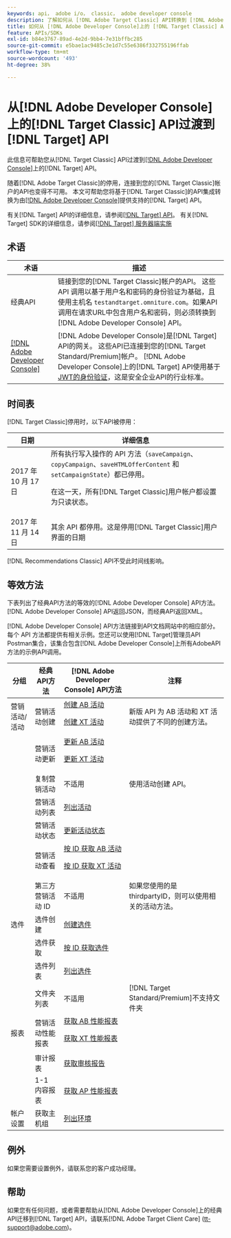 ```yaml
---
keywords: api， adobe i/o， classic， adobe developer console
description: 了解如何从 [!DNL Adobe Target Classic] API转换到 [!DNL Adobe Developer Console]上的 [!DNL Target] API。
title: 如何从 [!DNL Adobe Developer Console]上的 [!DNL Target Classic] API转换到 [!DNL Target] API？
feature: APIs/SDKs
exl-id: b84e3767-89ad-4e2d-9bb4-7e31bffbc285
source-git-commit: e5bae1ac9485c3e1d7c55e6386f332755196ffab
workflow-type: tm+mt
source-wordcount: '493'
ht-degree: 38%

---
```


# 从[!DNL Adobe Developer Console]上的[!DNL Target Classic] API过渡到[!DNL Target] API

此信息可帮助您从[!DNL Target Classic] API过渡到[[!DNL Adobe Developer Console]](https://developer.adobe.com/console/home)上的[!DNL Target] API。

随着[!DNL Adobe Target Classic]的停用，连接到您的[!DNL Target Classic]帐户的API也变得不可用。 本文可帮助您将基于[!DNL Target Classic]的API集成转换为由[[!DNL Adobe Developer Console]](https://developer.adobe.com/console/home)提供支持的[!DNL Target] API。

有关[!DNL Target] API的详细信息，请参阅[[!DNL Target] API](/help/dev/before-administer/target-api-overview.md)。 有关[!DNL Target] SDK的详细信息，请参阅[[!DNL Target] 服务器端实施](/help/dev/implement/server-side/server-side-overview.md)

## 术语

| 术语 | 描述 |
|--- |--- |
| 经典API | 链接到您的[!DNL Target Classic]帐户的API。 这些 API 调用以基于用户名和密码的身份验证为基础，且使用主机名 `testandtarget.omniture.com`。如果API调用在请求URL中包含用户名和密码，则必须转换到[!DNL Adobe Developer Console] API。 |
| [[!DNL Adobe Developer Console]](https://developer.adobe.com/console/home) | [!DNL Adobe Developer Console]是[!DNL Target] API的网关。 这些API已连接到您的[!DNL Target Standard/Premium]帐户。 [!DNL Adobe Developer Console]上的[!DNL Target] API使用基于[JWT的身份验证](../../before-administer/configure-authentication.md)，这是安全企业API的行业标准。 |

## 时间表

[!DNL Target Classic]停用时，以下API被停用：

| 日期 | 详细信息 |
|--- |--- |
| 2017 年 10 月 17 日 | 所有执行写入操作的 API 方法（`saveCampaign`、`copyCampaign`、`saveHTMLOfferContent` 和 `setCampaignState`）都已停用。<P>在这一天，所有[!DNL Target Classic]用户帐户都设置为只读状态。 |
| 2017 年 11 月 14 日 | 其余 API 都停用。这是停用[!DNL Target Classic]用户界面的日期 |

[!DNL Recommendations Classic] API不受此时间线影响。

## 等效方法

下表列出了经典API方法的等效的[!DNL Adobe Developer Console] API方法。 [!DNL Adobe Developer Console] API返回JSON，而经典API返回XML。

[!DNL Adobe Developer Console] API方法链接到API文档网站中的相应部分。 每个 API 方法都提供有相关示例。您还可以使用[!DNL Target]管理员API Postman集合，该集合包含[!DNL Adobe Developer Console]上所有AdobeAPI方法的示例API调用。

| 分组 | 经典API方法 | [!DNL Adobe Developer Console] API方法 | 注释 |
|--- |--- |--- |--- |
| 营销活动/活动 | 营销活动创建 | [创建 AB 活动](https://developers.adobetarget.com/api/#create-ab-activity)<P>[创建 XT 活动](https://developers.adobetarget.com/api/#create-xt-activity) | 新版 API 为 AB 活动和 XT 活动提供了不同的创建方法。 |
|  | 营销活动更新 | [更新 AB 活动](https://developers.adobetarget.com/api/#update-ab-activity)<P>[更新 XT 活动](https://developers.adobetarget.com/api/#update-xt-activity) |  |
|  | 复制营销活动 | 不适用 | 使用活动创建 API。 |
|  | 营销活动列表 | [列出活动](https://developers.adobetarget.com/api/#list-activities) |  |
|  | 营销活动状态 | [更新活动状态](https://developers.adobetarget.com/api/#update-activity-state) |  |
|  | 营销活动查看 | [按 ID 获取 AB 活动](https://developers.adobetarget.com/api/#get-ab-activity-by-id)<P>[按 ID 获取 XT 活动](https://developers.adobetarget.com/api/#get-xt-activity-by-id) |  |
|  | 第三方营销活动 ID | 不适用 | 如果您使用的是 thirdpartyID，则可以使用相关的活动方法。 |
| 选件 | 选件创建 | [创建选件](https://developers.adobetarget.com/api/#create-offer) |  |
|  | 选件获取 | [按 ID 获取选件](https://developers.adobetarget.com/api/#get-offer-by-id) |  |
|  | 选件列表 | [列出选件](https://developers.adobetarget.com/api/#list-offers) |  |
|  | 文件夹列表 | 不适用 | [!DNL Target Standard/Premium]不支持文件夹 |
| 报表 | 营销活动性能报表 | [获取 AB 性能报表](https://developers.adobetarget.com/api/#get-ab-performance-report)<P>[获取 XT 性能报表](https://developers.adobetarget.com/api/#get-xt-performance-report) |  |
|  | 审计报表 | [获取审核报告](https://developers.adobetarget.com/api/#get-audit-report) |  |
|  | 1-1 内容报表 | [获取 AP 性能报表](https://developers.adobetarget.com/api/#get-ap-activity-performance-report) |  |
| 帐户设置 | 获取主机组 | [列出环境](https://developers.adobetarget.com/api/#list-environments) |  |

## 例外

如果您需要设置例外，请联系您的客户成功经理。

## 帮助

如果您有任何问题，或者需要帮助从[!DNL Adobe Developer Console]上的经典API迁移到[!DNL Target] API，请联系[!DNL Adobe Target Client Care] (tt-support@adobe.com)。
